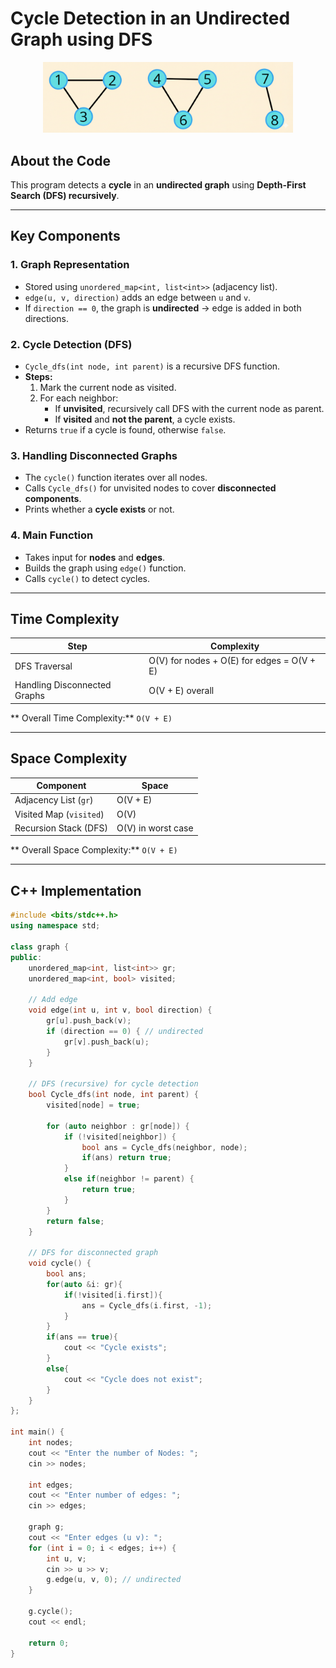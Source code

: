 # Cycle Detection in an Undirected Graph using DFS

<p align="center">
  <img src="../../Images-Doc/undirected_graph_cycle.png" alt="undirected_graph_cycle" width="400px"/>
</p>

##  About the Code
This program detects a **cycle** in an **undirected graph** using **Depth-First Search (DFS) recursively**.

---

##  Key Components

### 1. Graph Representation
- Stored using `unordered_map<int, list<int>>` (adjacency list).  
- `edge(u, v, direction)` adds an edge between `u` and `v`.  
- If `direction == 0`, the graph is **undirected** → edge is added in both directions.

### 2. Cycle Detection (DFS)
- `Cycle_dfs(int node, int parent)` is a recursive DFS function.  
- **Steps:**
  1. Mark the current node as visited.
  2. For each neighbor:
     - If **unvisited**, recursively call DFS with the current node as parent.
     - If **visited** and **not the parent**, a cycle exists.
- Returns `true` if a cycle is found, otherwise `false`.

### 3. Handling Disconnected Graphs
- The `cycle()` function iterates over all nodes.  
- Calls `Cycle_dfs()` for unvisited nodes to cover **disconnected components**.  
- Prints whether a **cycle exists** or not.

### 4. Main Function
- Takes input for **nodes** and **edges**.  
- Builds the graph using `edge()` function.  
- Calls `cycle()` to detect cycles.

---

##  Time Complexity
| Step | Complexity |
|------|------------|
| DFS Traversal | O(V) for nodes + O(E) for edges = O(V + E) |
| Handling Disconnected Graphs | O(V + E) overall |

** Overall Time Complexity:** `O(V + E)`

---

##  Space Complexity
| Component | Space |
|-----------|-------|
| Adjacency List (`gr`) | O(V + E) |
| Visited Map (`visited`) | O(V) |
| Recursion Stack (DFS) | O(V) in worst case |

** Overall Space Complexity:** `O(V + E)`

---

## C++ Implementation

```cpp
#include <bits/stdc++.h>
using namespace std;

class graph {
public:
    unordered_map<int, list<int>> gr;
    unordered_map<int, bool> visited;

    // Add edge
    void edge(int u, int v, bool direction) {
        gr[u].push_back(v);
        if (direction == 0) { // undirected
            gr[v].push_back(u);
        }
    }

    // DFS (recursive) for cycle detection
    bool Cycle_dfs(int node, int parent) {
        visited[node] = true;

        for (auto neighbor : gr[node]) {
            if (!visited[neighbor]) {
                bool ans = Cycle_dfs(neighbor, node);
                if(ans) return true;
            }
            else if(neighbor != parent) {
                return true;
            }
        }
        return false;
    }

    // DFS for disconnected graph
    void cycle() {
        bool ans;
        for(auto &i: gr){
            if(!visited[i.first]){
                ans = Cycle_dfs(i.first, -1);
            }
        }
        if(ans == true){
            cout << "Cycle exists";
        }
        else{
            cout << "Cycle does not exist";
        }
    }
};

int main() {
    int nodes;
    cout << "Enter the number of Nodes: ";
    cin >> nodes;
    
    int edges;
    cout << "Enter number of edges: ";
    cin >> edges;

    graph g;
    cout << "Enter edges (u v): ";
    for (int i = 0; i < edges; i++) {
        int u, v;
        cin >> u >> v;
        g.edge(u, v, 0); // undirected
    }

    g.cycle();
    cout << endl;

    return 0;
}
